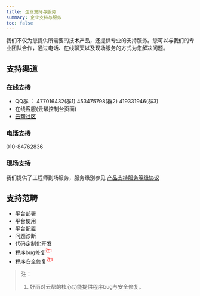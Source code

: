 ```yaml
---
title: 企业支持与服务
summary: 企业支持与服务
toc: false
---
```


我们不仅为您提供所需要的技术产品，还提供专业的支持服务。您可以与我们的专业团队合作，通过电话、在线聊天以及现场服务的方式为您解决问题。


## 支持渠道

### 在线支持
- QQ群 ： 477016432(群1)  453475798(群2)  419331946(群3)
- 在线客服(云帮控制台页面)
- [云帮社区](http://t.goodrain.com/yb)


### 电话支持
010-84762836

### 现场支持
我们提供了工程师到场服务，服务级别参见  [产品支持服务等级协议](http://doc.goodrain.com/cloudbang-enterprise/199970)


## 支持范畴
- 平台部署
- 平台使用
- 平台配置
- 问题诊断
- 代码定制化开发
- 程序bug修复<font color=red><sup>注1</sup></font>
- 程序安全修复<font color=red><sup>注1</sup></font>

> 注：
> 
> 1. 好雨对云帮的核心功能提供程序bug与安全修复。